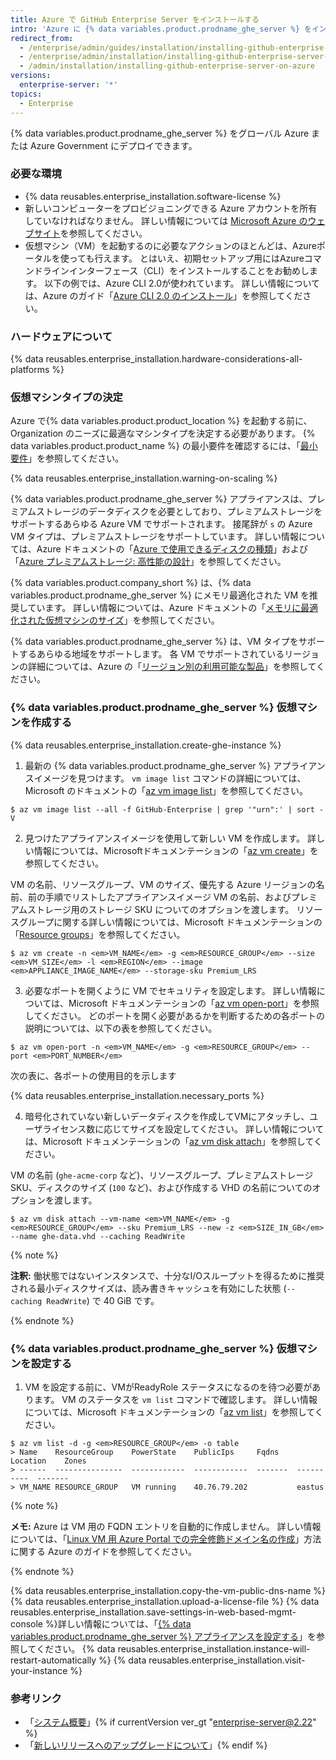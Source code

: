 ```yaml
---
title: Azure で GitHub Enterprise Server をインストールする
intro: 'Azure に {% data variables.product.prodname_ghe_server %} をインストールするには、DS シリーズのインスタンスにデプロイし、Premium-LRS ストレージを使用する必要があります。'
redirect_from:
  - /enterprise/admin/guides/installation/installing-github-enterprise-on-azure/
  - /enterprise/admin/installation/installing-github-enterprise-server-on-azure
  - /admin/installation/installing-github-enterprise-server-on-azure
versions:
  enterprise-server: '*'
topics:
  - Enterprise
---
```


{% data variables.product.prodname_ghe_server %} をグローバル Azure または Azure Government にデプロイできます。

### 必要な環境

- {% data reusables.enterprise_installation.software-license %}
- 新しいコンピューターをプロビジョニングできる Azure アカウントを所有していなければなりません。 詳しい情報については [Microsoft Azure のウェブサイト](https://azure.microsoft.com)を参照してください。
- 仮想マシン（VM）を起動するのに必要なアクションのほとんどは、Azureポータルを使っても行えます。 とはいえ、初期セットアップ用にはAzureコマンドラインインターフェース（CLI）をインストールすることをお勧めします。 以下の例では、Azure CLI 2.0が使われています。 詳しい情報については、Azure のガイド「[Azure CLI 2.0 のインストール](https://docs.microsoft.com/cli/azure/install-azure-cli?view=azure-cli-latest)」を参照してください。

### ハードウェアについて

{% data reusables.enterprise_installation.hardware-considerations-all-platforms %}

### 仮想マシンタイプの決定

Azure で{% data variables.product.product_location %} を起動する前に、Organization のニーズに最適なマシンタイプを決定する必要があります。 {% data variables.product.product_name %} の最小要件を確認するには、「[最小要件](#minimum-requirements)」を参照してください。

{% data reusables.enterprise_installation.warning-on-scaling %}

{% data variables.product.prodname_ghe_server %} アプライアンスは、プレミアムストレージのデータディスクを必要としており、プレミアムストレージをサポートするあらゆる Azure VM でサポートされます。 接尾辞が `s` の Azure VM タイプは、プレミアムストレージをサポートしています。 詳しい情報については、Azure ドキュメントの「[Azure で使用できるディスクの種類](https://docs.microsoft.com/en-us/azure/virtual-machines/disks-types#premium-ssd)」および「[Azure プレミアムストレージ: 高性能の設計](https://docs.microsoft.com/en-us/azure/virtual-machines/premium-storage-performance)」を参照してください。

{% data variables.product.company_short %} は、{% data variables.product.prodname_ghe_server %} にメモリ最適化された VM を推奨しています。 詳しい情報については、Azure ドキュメントの「[メモリに最適化された仮想マシンのサイズ](https://docs.microsoft.com/en-us/azure/virtual-machines/sizes-memory)」を参照してください。

{% data variables.product.prodname_ghe_server %} は、VM タイプをサポートするあらゆる地域をサポートします。 各 VM でサポートされているリージョンの詳細については、Azure の「[リージョン別の利用可能な製品](https://azure.microsoft.com/regions/services/)」を参照してください。

### {% data variables.product.prodname_ghe_server %} 仮想マシンを作成する

{% data reusables.enterprise_installation.create-ghe-instance %}

1. 最新の {% data variables.product.prodname_ghe_server %} アプライアンスイメージを見つけます。 `vm image list` コマンドの詳細については、Microsoft のドキュメントの「[az vm image list](https://docs.microsoft.com/cli/azure/vm/image?view=azure-cli-latest#az_vm_image_list)」を参照してください。
  ```shell
  $ az vm image list --all -f GitHub-Enterprise | grep '"urn":' | sort -V
  ```

2. 見つけたアプライアンスイメージを使用して新しい VM を作成します。 詳しい情報については、Microsoftドキュメンテーションの「[az vm create](https://docs.microsoft.com/cli/azure/vm?view=azure-cli-latest#az_vm_create)」を参照してください。

  VM の名前、リソースグループ、VM のサイズ、優先する Azure リージョンの名前、前の手順でリストしたアプライアンスイメージ VM の名前、およびプレミアムストレージ用のストレージ SKU についてのオプションを渡します。 リソースグループに関する詳しい情報については、Microsoft ドキュメンテーションの「[Resource groups](https://docs.microsoft.com/azure/azure-resource-manager/resource-group-overview#resource-groups)」を参照してください。

  ```shell
  $ az vm create -n <em>VM_NAME</em> -g <em>RESOURCE_GROUP</em> --size <em>VM_SIZE</em> -l <em>REGION</em> --image <em>APPLIANCE_IMAGE_NAME</em> --storage-sku Premium_LRS
  ```

3. 必要なポートを開くように VM でセキュリティを設定します。 詳しい情報については、Microsoft ドキュメンテーションの「[az vm open-port](https://docs.microsoft.com/cli/azure/vm?view=azure-cli-latest#az_vm_open_port)」を参照してください。 どのポートを開く必要があるかを判断するための各ポートの説明については、以下の表を参照してください。

  ```shell
  $ az vm open-port -n <em>VM_NAME</em> -g <em>RESOURCE_GROUP</em> --port <em>PORT_NUMBER</em>
  ```

  次の表に、各ポートの使用目的を示します

  {% data reusables.enterprise_installation.necessary_ports %}

4. 暗号化されていない新しいデータディスクを作成してVMにアタッチし、ユーザライセンス数に応じてサイズを設定してください。 詳しい情報については、Microsoft ドキュメンテーションの「[az vm disk attach](https://docs.microsoft.com/cli/azure/vm/disk?view=azure-cli-latest#az_vm_disk_attach)」を参照してください。

  VM の名前 (`ghe-acme-corp` など)、リソースグループ、プレミアムストレージ SKU、ディスクのサイズ (`100` など)、および作成する VHD の名前についてのオプションを渡します。

  ```shell
  $ az vm disk attach --vm-name <em>VM_NAME</em> -g <em>RESOURCE_GROUP</em> --sku Premium_LRS --new -z <em>SIZE_IN_GB</em> --name ghe-data.vhd --caching ReadWrite
  ```

  {% note %}

   **注釈:** 働状態ではないインスタンスで、十分なI/Oスループットを得るために推奨される最小ディスクサイズは、読み書きキャッシュを有効にした状態 (`--caching ReadWrite`) で 40 GiB です。

   {% endnote %}

### {% data variables.product.prodname_ghe_server %} 仮想マシンを設定する

1. VM を設定する前に、VMがReadyRole ステータスになるのを待つ必要があります。 VM のステータスを `vm list` コマンドで確認します。 詳しい情報については、Microsoft ドキュメンテーションの「[az vm list](https://docs.microsoft.com/cli/azure/vm?view=azure-cli-latest#az_vm_list)」を参照してください。
  ```shell
  $ az vm list -d -g <em>RESOURCE_GROUP</em> -o table
  > Name    ResourceGroup    PowerState    PublicIps     Fqdns    Location    Zones
  > ------  ---------------  ------------  ------------  -------  ----------  -------
  > VM_NAME RESOURCE_GROUP   VM running    40.76.79.202           eastus

  ```
  {% note %}

  **メモ:** Azure は VM 用の FQDN エントリを自動的に作成しません。 詳しい情報については、「[Linux VM 用 Azure Portal での完全修飾ドメイン名の作成](https://docs.microsoft.com/azure/virtual-machines/linux/portal-create-fqdn)」方法に関する Azure のガイドを参照してください。

  {% endnote %}

  {% data reusables.enterprise_installation.copy-the-vm-public-dns-name %}
  {% data reusables.enterprise_installation.upload-a-license-file %}
  {% data reusables.enterprise_installation.save-settings-in-web-based-mgmt-console %}詳しい情報については、「[{% data variables.product.prodname_ghe_server %} アプライアンスを設定する](/enterprise/admin/guides/installation/configuring-the-github-enterprise-server-appliance)」を参照してください。
  {% data reusables.enterprise_installation.instance-will-restart-automatically %}
  {% data reusables.enterprise_installation.visit-your-instance %}

### 参考リンク

- 「[システム概要](/enterprise/admin/guides/installation/system-overview)」{% if currentVersion ver_gt "enterprise-server@2.22" %}
- 「[新しいリリースへのアップグレードについて](/admin/overview/about-upgrades-to-new-releases)」{% endif %}
